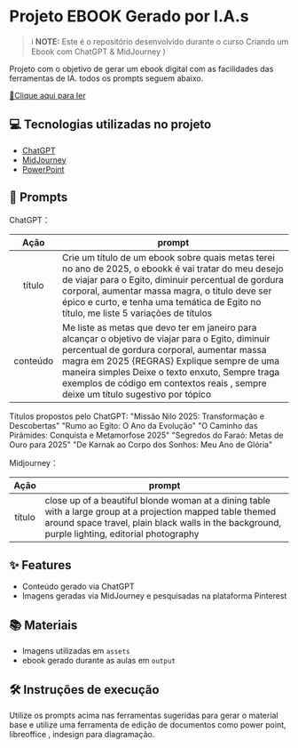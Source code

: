 # Projeto EBOOK Gerado por I.A.s


 > ℹ️ **NOTE:** Este é o repositório desenvolvido durante o curso Criando um Ebook com ChatGPT & MidJourney )

Projeto com o objetivo de gerar um ebook digital com as facilidades das ferramentas de IA. todos os prompts
seguem abaixo.

<a href="https://github.com/karengiovanna/prompts-recipe-to-create-a-ebook/blob/main/output/e-book%202025.pdf" title="View PDF now"> 📕Clique aqui para ler</a>

## 💻 Tecnologias utilizadas no projeto

- [ChatGPT](https://chat.openai.com/) 
- [MidJourney](https://www.midjourney.com/app/)
- [PowerPoint](https://www.microsoft.com/en/microsoft-365/powerpoint)

## 🧠 Prompts


ChatGPT：

|   Ação   | prompt                                                                                                                                                                                                                                                                         |
| :------: | ------------------------------------------------------------------------------------------------------------------------------------------------------------------------------------------------------------------------------------------------------------------------------ |
|  título  | Crie um título de um ebook sobre quais metas terei no ano de 2025, o ebookk é vai tratar do meu desejo de viajar para o Egito, diminuir percentual de gordura corporal, aumentar massa magra, o título deve ser épico e curto, e tenha uma temática de Egito no título, me liste 5 variações de títulos                                                         |
| conteúdo |Me liste as metas que devo ter em janeiro para alcançar o objetivo de viajar para o Egito, diminuir percentual de gordura corporal, aumentar massa magra em 2025 {REGRAS} Explique sempre de uma maneira simples Deixe o texto enxuto, Sempre traga exemplos de código em contextos reais , sempre deixe um título sugestivo por tópico |

Títulos propostos pelo ChatGPT:
"Missão Nilo 2025: Transformação e Descobertas"
"Rumo ao Egito: O Ano da Evolução"
"O Caminho das Pirâmides: Conquista e Metamorfose 2025"
"Segredos do Faraó: Metas de Ouro para 2025"
"De Karnak ao Corpo dos Sonhos: Meu Ano de Glória"

Midjourney：

|  Ação  | prompt                                                                                 |
| :----: | -------------------------------------------------------------------------------------- |
| título | close up of a beautiful blonde woman at a dining table with a large group at a projection mapped table themed around space travel, plain black walls in the background, purple lighting, editorial photography |

## ✨ Features

- Conteúdo gerado via ChatGPT
- Imagens geradas via MidJourney e pesquisadas na plataforma Pinterest

## 📚 Materiais

- Imagens utilizadas em `assets`
- ebook gerado durante as aulas em `output`

## 🛠️ Instruções de execução

Utilize os prompts acima nas ferramentas sugeridas para gerar o material base e utilize uma ferramenta de edição de documentos como power point, libreoffice , indesign para diagramação.
